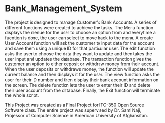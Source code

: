 # Bank_Management_System
The project is designed to manage Customer's Bank Accounts.
A series of different functions were created to achieve the tasks.
The Menu function displays the menue for the user to choose an option from and everytime a fucntion is done, the user can select to move back to the menu.
A create User Account function will ask the customer to input data for the account and save them using a unique ID for that particular user.
The edit function asks the user to choose the data they want to update and then takes the user input and updates the database.
The transaction function gives the customer an option to either deposit or withdraw money from their account. When the user deposits or withdraws money, the function will update the current balance and then displays it for the user.
The view function asks the user for their ID number and then display their bank account information on the screen.
The delete function lets the user to enter their ID and delete their user account from the database.
Finally, the Exit function will terminate the whole script.

This Project was created as a Final Project for ITC-350 Open Source Software class. 
The entire project was supervised by Dr. Sami Naji, Projessor of Computer Science in American University of Afghansitan.
